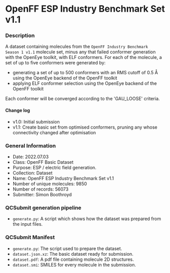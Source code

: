 # OpenFF ESP Industry Benchmark Set v1.1

### Description

A dataset containing molecules from the `OpenFF Industry Benchmark  Season 1 v1.1` molecule set, minus any that failed
conformer generation with the OpenEye toolkit, with ELF conformers. For each of the molecule, a set of up to five 
conformers were generated by:
 
* generating a set of up to 500 conformers with an RMS cutoff of 0.5 Å using the OpenEye backend of the OpenFF toolkit
* applying ELF conformer selection using the OpenEye backend of the OpenFF  toolkit 

Each conformer will be converged according to the 'GAU_LOOSE' criteria.

#### Change log

* v1.0: Initial submission
* v1.1: Create basic set from optimised conformers, pruning any whose connectivity changed after optimisation

### General Information

 - Date: 2022.07.03
 - Class: OpenFF Basic Dataset
 - Purpose: ESP / electric field generation.
 - Collection: Dataset
 - Name: OpenFF ESP Industry Benchmark Set v1.1
 - Number of unique molecules: 9850
 - Number of records: 56073
 - Submitter: Simon Boothroyd
 
### QCSubmit generation pipeline

 - `generate.py`: A script which shows how the dataset was prepared from the input files. 
 
### QCSubmit Manifest

- `generate.py`: The script used to prepare the dataset.
- `dataset.json.xz`: The basic dataset ready for submission.
- `dataset.pdf`: A pdf file containing molecule 2D structures.
- `dataset.smi`: SMILES for every molecule in the submission.
 